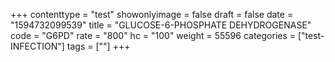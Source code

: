 +++
contenttype = "test"
showonlyimage = false
draft = false
date = "1594732099539"
title = "GLUCOSE-6-PHOSPHATE DEHYDROGENASE"
code = "G6PD"
rate = "800"
hc = "100"
weight = 55596
categories = ["test-INFECTION"]
tags = [""]
+++

